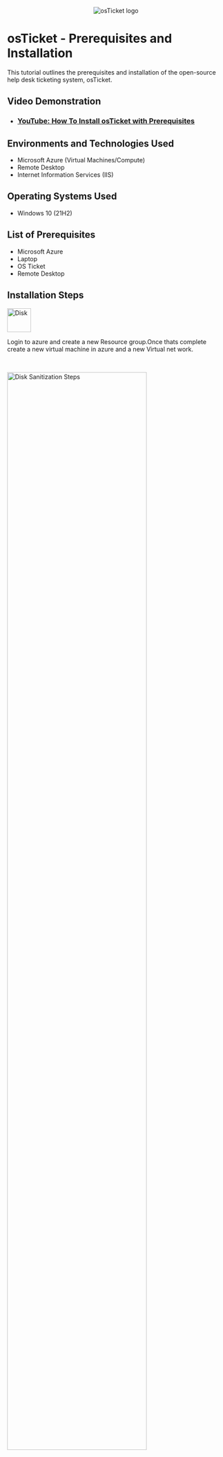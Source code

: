 <p align="center">
<img src="https://i.imgur.com/Clzj7Xs.png" alt="osTicket logo"/>
</p>

<h1>osTicket - Prerequisites and Installation</h1>
This tutorial outlines the prerequisites and installation of the open-source help desk ticketing system, osTicket.<br />


<h2>Video Demonstration</h2>

- ### [YouTube: How To Install osTicket with Prerequisites](https://www.youtube.com)

<h2>Environments and Technologies Used</h2>

- Microsoft Azure (Virtual Machines/Compute)
- Remote Desktop
- Internet Information Services (IIS)

<h2>Operating Systems Used </h2>

- Windows 10</b> (21H2)

<h2>List of Prerequisites</h2>

- Microsoft Azure
- Laptop
- OS Ticket
- Remote Desktop

<h2>Installation Steps</h2>

<p>
  <img src=https://www.whizlabs.com/blog/wp-content/uploads/2019/08/Creating-a-virtual-machine.png" heighet="55%" width="55" Alt=Disk Sanitization Steps"/>
</> 
</p>
<p>
Login to azure and create a new Resource group.Once thats complete create a new virtual machine in azure and a new Virtual net work.
</p>
<br />

<p>
<img src="src=https://www.whizlabs.com/blog/wp-content/uploads/2019/08/Creating-a-virtual-machine.png" height="80%" width="80%" alt="Disk Sanitization Steps"/>
</p>
<p>
After the Virtual machine and network have been created, you can now log in to it using Remote Desktop on your PC.
</p>
<br />

<p>
<img src="https://i.imgur.com/DJmEXEB.png" height="80%" width="80%" alt="Disk Sanitization Steps"/>
</p>
<p>
Log in to the virtual computer using the IP address provided in Azure and open  Microsoft Edge. Go to https://osticket.com/editions/. Download the OS ticket to your VM.
</p>
<br />

<p>
<img src="https://i.imgur.com/DJmEXEB.png" height="80%" width="80%" alt="Disk Sanitization Steps"/>
</p>
<p>
After the OS ticket has finished downloading, you can open the software on the virtual machine and use the OS ticket to troubleshoot and create your own ticketing system within your virtual environment.
</p>
<br />
